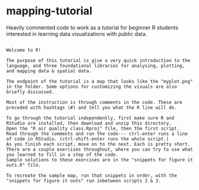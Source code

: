 # mapping-tutorial
Heavily commented code to work as a tutorial for beginner R students interested in learning data visualizations with public data.

~~~ For R beginners interested in going through tutorial independently: ~~~

Welcome to R!

The purpose of this tutorial is give a very quick introduction to the language, and three foundational libraries for analysing, plotting, and mapping data & spatial data.

The endpoint of the tutorial is a map that looks like the "myplot.png" in the folder. Some options for customizing the visuals are also briefly discussed.

Most of the instruction is through comments in the code. These are preceded with hashtags (#) and tell you what the R line will do.

To go through the tutorial independently, first make sure R and RStudio are installed, then download and unzip this directory.
Open the "R air quality class.Rproj" file, then the first script.
Read through the comments and run the code--- ctrl-enter runs a line of code in RStudio. (ctrl-shift-enter runs the whole script.)
As you finish each script, move on to the next. Each is pretty short.
There are a couple exercises throughout, where you can try to use what you learned to fill in a step of the code.
Sample solutions to these exercises are in the "snippets for figure it outs.R" file.

To recreate the sample map, run that snippets in order, with the "snippets for figure it outs" run inbetween scripts 2 & 3.
